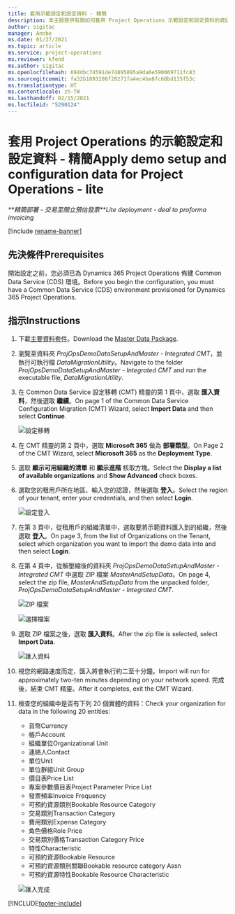 ```yaml
---
title: 套用示範設定和設定資料 - 精簡
description: 本主題提供有關如何套用 Project Operations 示範設定和設定資料的資訊。
author: sigitac
manager: Annbe
ms.date: 01/27/2021
ms.topic: article
ms.service: project-operations
ms.reviewer: kfend
ms.author: sigitac
ms.openlocfilehash: 694dbc74591de74895095a9da6e590069711fc83
ms.sourcegitcommit: fa32b1893286f20271fa4ec4be8fc68bd135f53c
ms.translationtype: HT
ms.contentlocale: zh-TW
ms.lasthandoff: 02/15/2021
ms.locfileid: "5290124"
---
```

# <a name="apply-demo-setup-and-configuration-data-for-project-operations---lite"></a><span data-ttu-id="f58f3-103">套用 Project Operations 的示範設定和設定資料 - 精簡</span><span class="sxs-lookup"><span data-stu-id="f58f3-103">Apply demo setup and configuration data for Project Operations - lite</span></span> 

<span data-ttu-id="f58f3-104">_\*\*精簡部署 - 交易至開立預估發票_</span><span class="sxs-lookup"><span data-stu-id="f58f3-104">_\*\*Lite deployment - deal to proforma invoicing_</span></span>

[!include [rename-banner](~/includes/cc-data-platform-banner.md)]

## <a name="prerequisites"></a><span data-ttu-id="f58f3-105">先決條件</span><span class="sxs-lookup"><span data-stu-id="f58f3-105">Prerequisites</span></span>

<span data-ttu-id="f58f3-106">開始設定之前，您必須已為 Dynamics 365 Project Operations 佈建 Common Data Service (CDS) 環境。</span><span class="sxs-lookup"><span data-stu-id="f58f3-106">Before you begin the configuration, you must have a Common Data Service (CDS) environment provisioned for Dynamics 365 Project Operations.</span></span>


## <a name="instructions"></a><span data-ttu-id="f58f3-107">指示</span><span class="sxs-lookup"><span data-stu-id="f58f3-107">Instructions</span></span>

1. <span data-ttu-id="f58f3-108">下載[主要資料套件](https://download.microsoft.com/download/3/4/1/341bf279-a64f-4baa-af31-ce624859b518/ProjOpsSampleSetupData%20-%20CE%20only%20CMT.zip)。</span><span class="sxs-lookup"><span data-stu-id="f58f3-108">Download the [Master Data Package](https://download.microsoft.com/download/3/4/1/341bf279-a64f-4baa-af31-ce624859b518/ProjOpsSampleSetupData%20-%20CE%20only%20CMT.zip).</span></span> 
2. <span data-ttu-id="f58f3-109">瀏覽至資料夾 *ProjOpsDemoDataSetupAndMaster - Integrated CMT*，並執行可執行檔 *DataMigrationUtility*。</span><span class="sxs-lookup"><span data-stu-id="f58f3-109">Navigate to the folder *ProjOpsDemoDataSetupAndMaster - Integrated CMT* and run the executable file, *DataMigrationUtility*.</span></span>
3. <span data-ttu-id="f58f3-110">在 Common Data Service 設定移轉 (CMT) 精靈的第 1 頁中，選取 **匯入資料**，然後選取 **繼續**。</span><span class="sxs-lookup"><span data-stu-id="f58f3-110">On page 1 of the Common Data Service Configuration Migration (CMT) Wizard, select **Import Data** and then select **Continue**.</span></span>

    ![設定移轉](./media/1ConfigurationMigration.png)

4. <span data-ttu-id="f58f3-112">在 CMT 精靈的第 2 頁中，選取 **Microsoft 365** 做為 **部署類型**。</span><span class="sxs-lookup"><span data-stu-id="f58f3-112">On Page 2 of the CMT Wizard, select **Microsoft 365** as the **Deployment Type**.</span></span>
5. <span data-ttu-id="f58f3-113">選取 **顯示可用組織的清單** 和 **顯示進階** 核取方塊。</span><span class="sxs-lookup"><span data-stu-id="f58f3-113">Select the **Display a list of available organizations** and **Show Advanced** check boxes.</span></span>
6. <span data-ttu-id="f58f3-114">選取您的租用戶所在地區、輸入您的認證，然後選取 **登入**。</span><span class="sxs-lookup"><span data-stu-id="f58f3-114">Select the region of your tenant, enter your credentials, and then select **Login**.</span></span>

   ![設定登入](./media/2ConfigurationSignin.png)

7. <span data-ttu-id="f58f3-116">在第 3 頁中，從租用戶的組織清單中，選取要將示範資料匯入到的組織，然後選取 **登入**。</span><span class="sxs-lookup"><span data-stu-id="f58f3-116">On page 3, from the list of Organizations on the Tenant, select which organization you want to import the demo data into and then select **Login**.</span></span>
8. <span data-ttu-id="f58f3-117">在第 4 頁中，從解壓縮後的資料夾 *ProjOpsDemoDataSetupAndMaster - Integrated CMT* 中選取 ZIP 檔案 *MasterAndSetupData*。</span><span class="sxs-lookup"><span data-stu-id="f58f3-117">On page 4, select the zip file, *MasterAndSetupData* from the unpacked folder, *ProjOpsDemoDataSetupAndMaster - Integrated CMT*.</span></span>

   ![ZIP 檔案](./media/3ZipFile.png)

   ![選擇檔案](./media/4SelectAFile.png)

9. <span data-ttu-id="f58f3-120">選取 ZIP 檔案之後，選取 **匯入資料**。</span><span class="sxs-lookup"><span data-stu-id="f58f3-120">After the zip file is selected, select **Import Data**.</span></span>

   ![匯入資料](./media/5ImportData.png)

10. <span data-ttu-id="f58f3-122">視您的網路速度而定，匯入將會執行約二至十分鐘。</span><span class="sxs-lookup"><span data-stu-id="f58f3-122">Import will run for approximately two-ten minutes depending on your network speed.</span></span> <span data-ttu-id="f58f3-123">完成後，結束 CMT 精靈。</span><span class="sxs-lookup"><span data-stu-id="f58f3-123">After it completes, exit the CMT Wizard.</span></span> 
11. <span data-ttu-id="f58f3-124">檢查您的組織中是否有下列 20 個實體的資料：</span><span class="sxs-lookup"><span data-stu-id="f58f3-124">Check your organization for data in the following 20 entities:</span></span>

    -   <span data-ttu-id="f58f3-125">貨幣</span><span class="sxs-lookup"><span data-stu-id="f58f3-125">Currency</span></span>
    -   <span data-ttu-id="f58f3-126">帳戶</span><span class="sxs-lookup"><span data-stu-id="f58f3-126">Account</span></span>
    -   <span data-ttu-id="f58f3-127">組織單位</span><span class="sxs-lookup"><span data-stu-id="f58f3-127">Organizational Unit</span></span>
    -   <span data-ttu-id="f58f3-128">連絡人</span><span class="sxs-lookup"><span data-stu-id="f58f3-128">Contact</span></span>
    -   <span data-ttu-id="f58f3-129">單位</span><span class="sxs-lookup"><span data-stu-id="f58f3-129">Unit</span></span>
    -   <span data-ttu-id="f58f3-130">單位群組</span><span class="sxs-lookup"><span data-stu-id="f58f3-130">Unit Group</span></span>
    -   <span data-ttu-id="f58f3-131">價目表</span><span class="sxs-lookup"><span data-stu-id="f58f3-131">Price List</span></span>
    -   <span data-ttu-id="f58f3-132">專案參數價目表</span><span class="sxs-lookup"><span data-stu-id="f58f3-132">Project Parameter Price List</span></span> 
    -   <span data-ttu-id="f58f3-133">發票頻率</span><span class="sxs-lookup"><span data-stu-id="f58f3-133">Invoice Frequency</span></span>
    -   <span data-ttu-id="f58f3-134">可預約資源類別</span><span class="sxs-lookup"><span data-stu-id="f58f3-134">Bookable Resource Category</span></span>
    -   <span data-ttu-id="f58f3-135">交易類別</span><span class="sxs-lookup"><span data-stu-id="f58f3-135">Transaction Category</span></span>
    -   <span data-ttu-id="f58f3-136">費用類別</span><span class="sxs-lookup"><span data-stu-id="f58f3-136">Expense Category</span></span>
    -   <span data-ttu-id="f58f3-137">角色價格</span><span class="sxs-lookup"><span data-stu-id="f58f3-137">Role Price</span></span>
    -   <span data-ttu-id="f58f3-138">交易類別價格</span><span class="sxs-lookup"><span data-stu-id="f58f3-138">Transaction Category Price</span></span>
    -   <span data-ttu-id="f58f3-139">特性</span><span class="sxs-lookup"><span data-stu-id="f58f3-139">Characteristic</span></span>
    -   <span data-ttu-id="f58f3-140">可預約資源</span><span class="sxs-lookup"><span data-stu-id="f58f3-140">Bookable Resource</span></span>
    -   <span data-ttu-id="f58f3-141">可預約資源類別關聯</span><span class="sxs-lookup"><span data-stu-id="f58f3-141">Bookable resource category Assn</span></span>
    -   <span data-ttu-id="f58f3-142">可預約資源特性</span><span class="sxs-lookup"><span data-stu-id="f58f3-142">Bookable Resource Characteristic</span></span>

    ![匯入完成](./media/6CompleteImport.png)


[!INCLUDE[footer-include](../includes/footer-banner.md)]